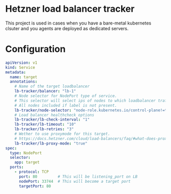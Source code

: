 # Hetzner load balancer tracker

This project is used in cases when you have a bare-metal kubernetes clsuter
and you agents are deployed as dedicated servers.


# Configuration

```yaml
apiVersion: v1
kind: Service
metadata:
  name: target
  annotations:
    # Name of the target loadbalancer
    lb-tracker/balancer: "lb-1"
    # Node selector for NodePort type of service.
    # This selector will select ips of nodes to which loadbalancer traffic will be routed.
    # All nodes included if label is not present.
    lb-tracker/node-selector: "node-role.kubernetes.io/control-plane!=true,beta.kubernetes.io/arch=amd64"
    # Load balancer healthcheck options
    lb-tracker/lb-check-interval: "1"
    lb-tracker/lb-timeout: "10"
    lb-tracker/lb-retries: "3"
    # Wether to use proxymode for this target.
    # https://docs.hetzner.com/cloud/load-balancers/faq/#what-does-proxy-protocol-mean-and-should-i-enable-it
    lb-tracker/lb-proxy-mode: "true"
spec:
  type: NodePort
  selector:
    app: target
  ports:
    - protocol: TCP
      port: 80         # This will be listening_port on LB
      nodePort: 33744  # This will become a target port
      targetPort: 80
```

